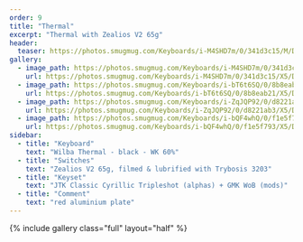 ```yaml
---
order: 9
title: "Thermal"
excerpt: "Thermal with Zealios V2 65g"
header:
  teaser: https://photos.smugmug.com/Keyboards/i-M4SHD7m/0/341d3c15/M/DSC_1144-M.jpg
gallery:
  - image_path: https://photos.smugmug.com/Keyboards/i-M4SHD7m/0/341d3c15/M/DSC_1144-M.jpg
    url: https://photos.smugmug.com/Keyboards/i-M4SHD7m/0/341d3c15/X5/DSC_1144-X5.jpg
  - image_path: https://photos.smugmug.com/Keyboards/i-bT6t6SQ/0/8b8eab21/M/DSC_1151-M.jpg
    url: https://photos.smugmug.com/Keyboards/i-bT6t6SQ/0/8b8eab21/X5/DSC_1151-X5.jpg
  - image_path: https://photos.smugmug.com/Keyboards/i-ZqJQP92/0/d8221ab3/M/DSC_1156-M.jpg
    url: https://photos.smugmug.com/Keyboards/i-ZqJQP92/0/d8221ab3/X5/DSC_1156-X5.jpg
  - image_path: https://photos.smugmug.com/Keyboards/i-bQF4whQ/0/f1e5f793/M/DSC_1162-M.jpg
    url: https://photos.smugmug.com/Keyboards/i-bQF4whQ/0/f1e5f793/X5/DSC_1162-X5.jpg
sidebar:
  - title: "Keyboard"
    text: "Wilba Thermal - black - WK 60%"
  - title: "Switches"
    text: "Zealios V2 65g, filmed & lubrified with Trybosis 3203"
  - title: "Keyset"
    text: "JTK Classic Cyrillic Tripleshot (alphas) + GMK WoB (mods)"
  - title: "Comment"
    text: "red aluminium plate"
---
```


{% include gallery class="full" layout="half" %}
